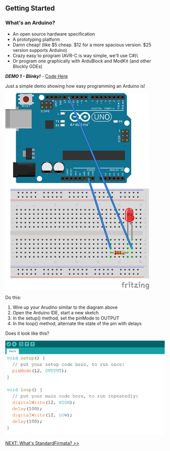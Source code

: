 ## Getting Started

### What's an Arduino?

- An open source hardware specification
- A prototyping platform
- Damn cheap! (like $5 cheap.  $12 for a more spacious version. $25 version supports Arduino)
- Crazy easy to program (AVR-C is way simple, we'll use C#)\
- Or program one graphically with ArduBlock and ModKit (and other Blockly GDEs)

_**DEMO 1 - Blinky!**_  - [Code Here](https://github.com/JAgostoni/pgh-dot-net-remote-wiring/tree/wip/Demo%201%20-%20Simple%20Arudino/flashy)

Just a simple demo showing how easy programming an Arduino is!

![Schematic](assets/Demo_1_Schematic.png)

Do this:

1. Wire up your Arudino similar to the diagram above
2. Open the Arduino IDE, start a new sketch
3. In the setup() method, set the pinMode to OUTPUT
4. In the loop() method, alternate the state of the pin with delays

Does it look like this?

![Should look like this](assets/flashy.png)

[NEXT: What's StandardFirmata? >>](GettingStarted_3.md)